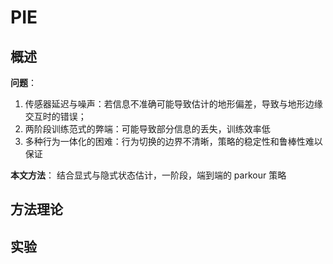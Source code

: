 

# PIE

## 概述

**问题**：
1. 传感器延迟与噪声：若信息不准确可能导致估计的地形偏差，导致与地形边缘交互时的错误；
2. 两阶段训练范式的弊端：可能导致部分信息的丢失，训练效率低
3. 多种行为一体化的困难：行为切换的边界不清晰，策略的稳定性和鲁棒性难以保证

**本文方法**：
结合显式与隐式状态估计，一阶段，端到端的 parkour 策略

## 方法理论

## 实验